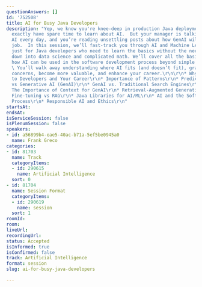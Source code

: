 ```yaml
---
questionAnswers: []
id: '752508'
title: AI for Busy Java Developers
description: "Yep, we know you're knee-deep in production Java deployments and don’t
  exactly have spare time to learn about AI.  But your manager is talking more about
  AI every day, and you’re reading unsettling posts about how GenAI will take your
  job.  In this session, we’ll fast-track you through AI and Machine Learning concepts—tailored
  just for Java developers who need to learn the basics without the need to drill
  down into data science and complicated math. We’ll cover all the basics and explain
  how AI can be used in the software development process beyond simple code generation.
  \ You’ll walk away understanding where AI fits (and doesn’t fit), grasp its ethical
  concerns, become more valuable, and enhance your career.\r\n\r\n* Why AI Matters
  to Developers and Your Career\r\n* Importance of Patterns\r\n* Predictive AI (PredAI)
  vs Generative AI (GenAI)\r\n* GenAI vs. Traditional Search Engines\r\n* Prompt Techniques\r\n*
  The Importance of Context for GenAI\r\n* Retrieval-Augmented Generation (RAG) Systems\r\n*
  Fine-tuning vs RAG\r\n* Java Libraries for AI/ML\r\n* AI and the Software Development
  Process\r\n* Responsible AI and Ethics\r\n"
startsAt:
endsAt:
isServiceSession: false
isPlenumSession: false
speakers:
- id: a56899b4-eae5-40ac-b71a-5ef5be0945a0
  name: Frank Greco
categories:
- id: 81703
  name: Track
  categoryItems:
  - id: 290615
    name: Artificial Intelligence
  sort: 0
- id: 81704
  name: Session Format
  categoryItems:
  - id: 290619
    name: session
  sort: 1
roomId:
room:
liveUrl:
recordingUrl:
status: Accepted
isInformed: true
isConfirmed: false
track: Artificial Intelligence
format: session
slug: ai-for-busy-java-developers

---
```

